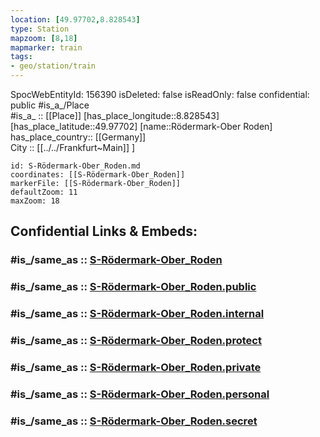```yaml
---
location: [49.97702,8.828543] 
type: Station 
mapzoom: [8,18] 
mapmarker: train 
tags:
- geo/station/train
---
```

SpocWebEntityId: 156390
isDeleted: false
isReadOnly: false
confidential: public
#is_a_/Place  
#is_a_ :: [[Place]] 
[has_place_longitude::8.828543] 
[has_place_latitude::49.97702] 
[name::Rödermark-Ober Roden] 
has_place_country:: [[Germany]]  
City :: [[../../Frankfurt~Main]] ] 


```leaflet
id: S-Rödermark-Ober_Roden.md
coordinates: [[S-Rödermark-Ober_Roden]] 
markerFile: [[S-Rödermark-Ober_Roden]] 
defaultZoom: 11 
maxZoom: 18
```


## Confidential Links & Embeds: 

### #is_/same_as :: [S-Rödermark-Ober_Roden](/_Standards/Earth/Continent/Europe/Europe~Central/Germany/Germany~West/Hessen/counties~Hessen/Frankfurt~Main/Stations-FFM~S/S-Rödermark-Ober_Roden.md) 

### #is_/same_as :: [S-Rödermark-Ober_Roden.public](/_public/Earth/Continent/Europe/Europe~Central/Germany/Germany~West/Hessen/counties~Hessen/Frankfurt~Main/Stations-FFM~S/S-Rödermark-Ober_Roden.public.md) 

### #is_/same_as :: [S-Rödermark-Ober_Roden.internal](/_internal/Earth/Continent/Europe/Europe~Central/Germany/Germany~West/Hessen/counties~Hessen/Frankfurt~Main/Stations-FFM~S/S-Rödermark-Ober_Roden.internal.md) 

### #is_/same_as :: [S-Rödermark-Ober_Roden.protect](/_protect/Earth/Continent/Europe/Europe~Central/Germany/Germany~West/Hessen/counties~Hessen/Frankfurt~Main/Stations-FFM~S/S-Rödermark-Ober_Roden.protect.md) 

### #is_/same_as :: [S-Rödermark-Ober_Roden.private](/_private/Earth/Continent/Europe/Europe~Central/Germany/Germany~West/Hessen/counties~Hessen/Frankfurt~Main/Stations-FFM~S/S-Rödermark-Ober_Roden.private.md) 

### #is_/same_as :: [S-Rödermark-Ober_Roden.personal](/_personal/Earth/Continent/Europe/Europe~Central/Germany/Germany~West/Hessen/counties~Hessen/Frankfurt~Main/Stations-FFM~S/S-Rödermark-Ober_Roden.personal.md) 

### #is_/same_as :: [S-Rödermark-Ober_Roden.secret](/_secret/Earth/Continent/Europe/Europe~Central/Germany/Germany~West/Hessen/counties~Hessen/Frankfurt~Main/Stations-FFM~S/S-Rödermark-Ober_Roden.secret.md)

